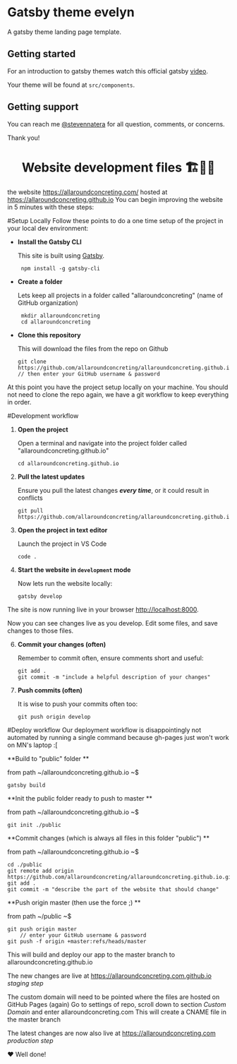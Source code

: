 
# Gatsby theme evelyn

A gatsby theme landing page template.

## Getting started
For an introduction to gatsby themes watch this official gatsby [video](https://www.youtube.com/watch?v=PS2784YfPpw).

Your theme will be found at `src/components`.

## Getting support
You can reach me [@stevennatera](https://twitter.com/@stevennatera) for all question, comments, or concerns.

Thank you!

<h1 align="center">
  Website development files 🏗️🚀🌐
</h1>


the website https://allaroundconcreting.com/ hosted at https://allaroundconcreting.github.io
You can begin improving the website in 5 minutes with these steps:


#Setup Locally
Follow these points to do a one time setup of the project in your local dev environment:

- **Install the Gatsby CLI**

   This site is built using <a href="https://gatsbyjs.org">Gatsby</a>. 
   ```shell
    npm install -g gatsby-cli
   ```


- **Create a folder**

    Lets keep all projects in a folder called "allaroundconcreting" (name of GitHub organization)
   ```shell
    mkdir allaroundconcreting
    cd allaroundconcreting

   ```

- **Clone this repository**
   
   This will download the files from the repo on Github
   ```shell
   git clone https://github.com/allaroundconcreting/allaroundconcreting.github.io.git
   // then enter your GitHub username & password
   ```

At this point you have the project setup locally on your machine. You should not need to clone the repo again, we have a git workflow to keep everything in order.

#Development workflow

1. **Open the project**
   
   Open a terminal and navigate into the project folder called "allaroundconcreting.github.io"
   ```shell
   cd allaroundconcreting.github.io
   ```

2. **Pull the latest updates**
   
   Ensure you pull the latest changes **_every time_**, or it could result in conflicts 
   ```shell
   git pull https://github.com/allaroundconcreting/allaroundconcreting.github.io.git
   ```

4. **Open the project in text editor**
   
   Launch the project in VS Code
   ```shell
   code .
   ```

5. **Start the website in `development` mode**
   
   Now lets run the website locally:
   ```shell
   gatsby develop
   ```

The site is now running live in your browser <a href="http://localhost:8000">http://localhost:8000</a>. 

Now you can see changes live as you develop. Edit some files, and save changes to those files.

6. **Commit your changes (often)**

   Remember to commit often, ensure comments short and useful:
   ```shell
   git add .
   git commit -m "include a helpful description of your changes"
   ```

7. **Push commits (often)**

   It is wise to push your commits often too:
   ```shell
   git push origin develop

   ```


#Deploy workflow
Our deployment workflow is disappointingly not automated by running a single command because gh-pages just won't work on MN's laptop :[ 

**Build to "public" folder **

from path ~/allaroundconcreting.github.io ~$
   ```shell
   gatsby build 

   ```

**Init the public folder ready to push to master **

from path ~/allaroundconcreting.github.io ~$
   ```shell
   git init ./public 

   ```

**Commit changes (which is always all files in this folder "public") **

from path ~/allaroundconcreting.github.io ~$
   ```shell
   cd ./public
   git remote add origin https://github.com/allaroundconcreting/allaroundconcreting.github.io.git
   git add .
   git commit -m "describe the part of the website that should change"

   ```

**Push origin master (then use the force ;) **

from path ~/public ~$
   ```shell
   git push origin master
       // enter your GitHub username & password
   git push -f origin +master:refs/heads/master

   ```

This will build and deploy our app to the master branch to allaroundconcreting.github.io

The new changes are live at https://allaroundconcreting.com.github.io _staging step_

The custom domain will need to be pointed where the files are hosted on GitHub Pages (again)
Go to settings of repo, scroll down to section *Custom Domain* and enter allaroundconcreting.com
This will create a CNAME file in the master branch

The latest changes are now also live at https://allaroundconcreting.com _production step_

❤️ Well done!